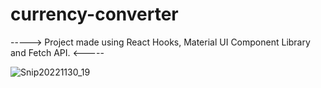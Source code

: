 # currency-converter

----->  Project made using React Hooks, Material UI Component Library and Fetch API.  <-----


![Snip20221130_19](https://user-images.githubusercontent.com/99715716/204835157-2673d8a7-3231-4618-8c79-9705aa7c1bf7.png)
